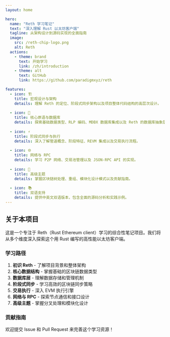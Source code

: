 ```yaml
---
layout: home

hero:
  name: "Reth 学习笔记"
  text: "深入理解 Rust 以太坊客户端"
  tagline: 从架构设计到源码实现的全面指南
  image:
    src: /reth-chip-logo.png
    alt: Reth
  actions:
    - theme: brand
      text: 开始学习
      link: /zh/introduction
    - theme: alt
      text: GitHub
      link: https://github.com/paradigmxyz/reth

features:
  - icon: 🏗️
    title: 宏观设计与架构
    details: 理解 Reth 的定位、阶段式同步架构以及项目整体代码结构的高层次设计。
  
  - icon: 🧱
    title: 核心原语与数据库
    details: 探索基础数据类型、RLP 编码、MDBX 数据库集成以及 Reth 的数据库抽象层。
  
  - icon: ⚡
    title: 阶段式同步与执行
    details: 深入了解管道概念、阶段特征、REVM 集成以及交易执行流程。
  
  - icon: 🌐
    title: 网络与 RPC
    details: 学习 P2P 网络、交易池管理以及 JSON-RPC API 的实现。
  
  - icon: 🔧
    title: 高级主题
    details: 掌握区块链树处理、重组、模块化设计模式以及贡献指南。
  
  - icon: 📚
    title: 双语支持
    details: 提供中英文双语版本，包含全面的源码分析和实践示例。
---
```


## 关于本项目

这是一个专注于 Reth（Rust Ethereum client）学习的综合性笔记项目。我们将从多个维度深入探索这个用 Rust 编写的高性能以太坊客户端。

### 学习路径

1. **初识 Reth** - 了解项目背景和整体架构
2. **核心数据结构** - 掌握基础的区块链数据类型
3. **数据库层** - 理解数据存储和管理机制
4. **阶段式同步** - 学习高效的区块链同步策略
5. **交易执行** - 深入 EVM 执行引擎
6. **网络与 RPC** - 探索节点通信和接口设计
7. **高级主题** - 掌握分叉处理和模块化设计

### 贡献指南

欢迎提交 Issue 和 Pull Request 来完善这个学习资源！